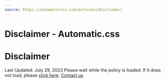 ```yaml
---
source: https://automaticcss.com/policies/disclaimer/
---
```


# Disclaimer - Automatic.css

# Disclaimer

Last Updated: July 29, 2023
 Please wait while the policy is loaded. If it does not load, please [click here](https://app.termageddon.com/api/policy/Um5WUVpreEphMDlIUzNWRWIyYzlQUT09?h-align=left&no-title=true&table-style=accordion). 
[Contact us](https://automaticcss.com/contact/)